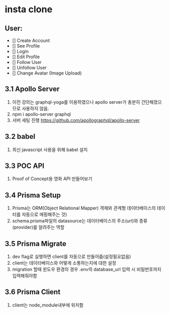 # insta clone

## User:

- [] Create Account
- [] See Profile
- [] Login
- [] Edit Profile
- [] Follow User
- [] Unfollow User
- [] Change Avatar (Image Upload)

## 3.1 Apollo Server

1. 이전 강의는 graphql-yoga를 이용하였으나 apollo server가 충분히 간단해졌으므로 사용하지 않음.
2. npm i apollo-server graphql
3. 서버 세팅 진행 https://github.com/apollographql/apollo-server

## 3.2 babel

1. 최신 javascript 사용을 위해 babel 설치

## 3.3 POC API

1. Proof of Concept용 영화 API 만들어보기

## 3.4 Prisma Setup

1. Prisma는 ORM(Object Relational Mapper) 객체와 관계형 데이터베이스의 데이터를 자동으로 매핑해주는 것)
2. schema.prisma파일의 datasource는 데이터베이스의 주소(url)와 종류(provider)를 알려주는 역할

## 3.5 Prisma Migrate

1. dev flag로 실행하면 client를 자동으로 만들어줌(설정필요없음)
2. client는 데이터베이스와 어떻게 소통하는지에 대한 설정
3. migration 할때 윈도우 환경의 경우 .env의 database_url 입력 시 비밀번호까지 입력해줘야함

## 3.6 Prisma Client

1. client는 node_module내부에 위치함

